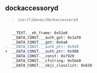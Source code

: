 ## dockaccessoryd

> `/usr/libexec/dockaccessoryd`

```diff

   __TEXT.__eh_frame: 0x51e0
   __DATA_CONST.__auth_got: 0x1af0
   __DATA_CONST.__got: 0xba0
-  __DATA_CONST.__auth_ptr: 0x928
+  __DATA_CONST.__auth_ptr: 0x908
   __DATA_CONST.__const: 0x7920
   __DATA_CONST.__cfstring: 0x5be0
   __DATA_CONST.__objc_classlist: 0x638

```
